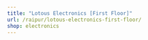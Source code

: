 ```yaml
---
title: "Lotous Electronics [First Floor]"
url: /raipur/lotous-electronics-first-floor/
shop: electronics
---
```


